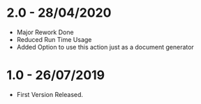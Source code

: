 # 2.0 - 28/04/2020
* Major Rework Done
* Reduced Run Time Usage
* Added Option to use this action just as a document generator

# 1.0 - 26/07/2019
* First Version Released.